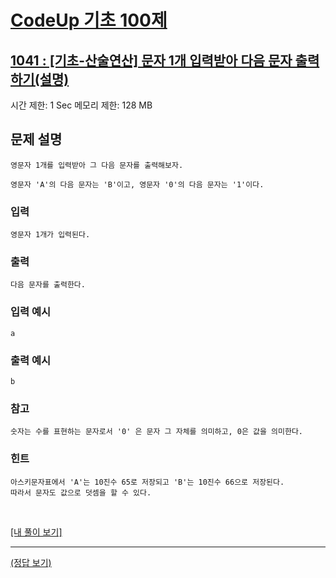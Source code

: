 # [CodeUp 기초 100제](https://codeup.kr/problem.php)

## [1041 : [기초-산술연산] 문자 1개 입력받아 다음 문자 출력하기(설명)](https://codeup.kr/problem.php?id=1041)

시간 제한: 1 Sec  메모리 제한: 128 MB

## 문제 설명

    영문자 1개를 입력받아 그 다음 문자를 출력해보자.

    영문자 'A'의 다음 문자는 'B'이고, 영문자 '0'의 다음 문자는 '1'이다.

### 입력

    영문자 1개가 입력된다.

### 출력

    다음 문자를 출력한다.

### 입력 예시

    a

### 출력 예시

    b


### 참고

    숫자는 수를 표현하는 문자로서 '0' 은 문자 그 자체를 의미하고, 0은 값을 의미한다.

### 힌트

    아스키문자표에서 'A'는 10진수 65로 저장되고 'B'는 10진수 66으로 저장된다.
    따라서 문자도 값으로 덧셈을 할 수 있다.

</br>

[[내 풀이 보기]](https://github.com/flexboni/code_up/blob/master/1041/myCode.cpp)

---

[(정답 보기)](https://codeup.kr/showsource.php?id=425058)